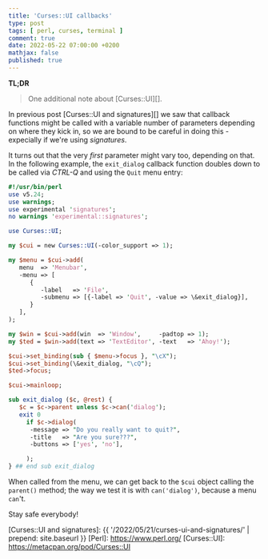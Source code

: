 ```yaml
---
title: 'Curses::UI callbacks'
type: post
tags: [ perl, curses, terminal ]
comment: true
date: 2022-05-22 07:00:00 +0200
mathjax: false
published: true
---
```


**TL;DR**

> One additional note about [Curses::UI][].

In previous post [Curses::UI and signatures][] we saw that callback
functions might be called with a variable number of parameters depending
on where they kick in, so we are bound to be careful in doing this -
expecially if we're using *signatures*.

It turns out that the very *first* parameter might vary too, depending
on that. In the following example, the `exit_dialog` callback function
doubles down to be called via *CTRL-Q* and using the `Quit` menu entry:

```perl
#!/usr/bin/perl
use v5.24;
use warnings;
use experimental 'signatures';
no warnings 'experimental::signatures';

use Curses::UI;

my $cui = new Curses::UI(-color_support => 1);

my $menu = $cui->add(
   menu  => 'Menubar',
   -menu => [
      {
         -label   => 'File',
         -submenu => [{-label => 'Quit', -value => \&exit_dialog}],
      }
   ],
);

my $win = $cui->add(win  => 'Window',     -padtop => 1);
my $ted = $win->add(text => 'TextEditor', -text   => 'Ahoy!');

$cui->set_binding(sub { $menu->focus }, "\cX");
$cui->set_binding(\&exit_dialog, "\cQ");
$ted->focus;

$cui->mainloop;

sub exit_dialog ($c, @rest) {
   $c = $c->parent unless $c->can('dialog');
   exit 0
     if $c->dialog(
      -message => "Do you really want to quit?",
      -title   => "Are you sure???",
      -buttons => ['yes', 'no'],

     );
} ## end sub exit_dialog
```

When called from the menu, we can get back to the `$cui` object calling
the `parent()` method; the way we test it is with `can('dialog')`,
because a menu `can`'t.

Stay safe everybody!


[Curses::UI and signatures]: {{ '/2022/05/21/curses-ui-and-signatures/' | prepend: site.baseurl }}
[Perl]: https://www.perl.org/
[Curses::UI]: https://metacpan.org/pod/Curses::UI
